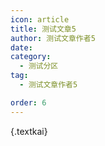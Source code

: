 ```yaml
---
icon: article
title: 测试文章5
author: 测试文章作者5
date: 
category:
  - 测试分区
tag:
  - 测试文章作者5

order: 6
---
```


{.textkai}

<!-- more -->

<eod />

<FakeAds />